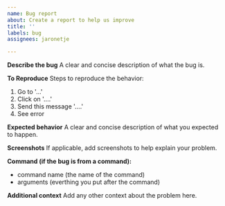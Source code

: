 ```yaml
---
name: Bug report
about: Create a report to help us improve
title: ''
labels: bug
assignees: jaronetje

---
```


**Describe the bug**
A clear and concise description of what the bug is.

**To Reproduce**
Steps to reproduce the behavior:
1. Go to '...'
2. Click on '....'
3. Send this message '....'
4. See error

**Expected behavior**
A clear and concise description of what you expected to happen.

**Screenshots**
If applicable, add screenshots to help explain your problem.

**Command (if the bug is from a command):**
 - command name (the name of the command)
 - arguments (everthing you put after the command)

**Additional context**
Add any other context about the problem here.
